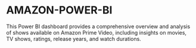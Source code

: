 # AMAZON-POWER-BI
This Power BI dashboard provides a comprehensive overview and analysis of shows available on Amazon Prime Video, including insights on movies, TV shows, ratings, release years, and watch durations.
